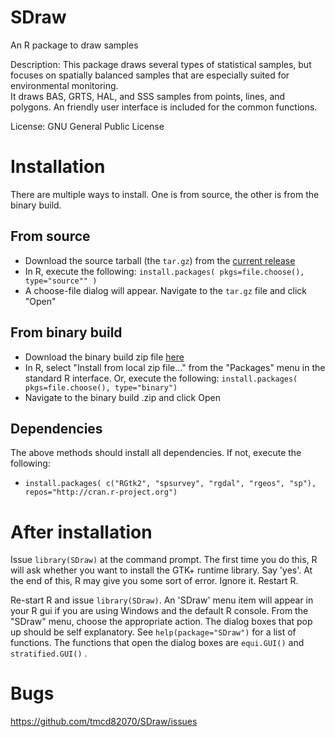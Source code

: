 # SDraw
An R package to draw samples

Description: This package draws several types of statistical samples, but focuses on 
spatially balanced samples that are  especially suited for environmental monitoring.  
It draws BAS, GRTS, HAL, and SSS samples from points, lines, and polygons.  An friendly 
user interface is included for the common functions. 

License: GNU General Public License

# Installation

There are multiple ways to install.  One is from source, the other is from the binary build. 

## From source 

* Download the source tarball (the `tar.gz`) from the [current release](https://github.com/tmcd82070/SDraw/releases)
* In R, execute the following: `install.packages( pkgs=file.choose(), type="source"" )`
* A choose-file dialog will appear.  Navigate to the `tar.gz` file and click "Open"

## From binary build

* Download the binary build zip file [here](https://www.dropbox.com/s/iv4522vsbfyk93e/SDraw_1.5.2.zip?dl=0)
* In R, select "Install from local zip file..." from the "Packages" menu in the standard R interface. Or, execute the following: `install.packages( pkgs=file.choose(), type="binary")` 
* Navigate to the binary build .zip and click Open 

## Dependencies

The above methods should install all dependencies. If not, execute the following: 
* `install.packages( c("RGtk2", "spsurvey", "rgdal", "rgeos", "sp"), repos="http://cran.r-project.org")`

# After installation
Issue `library(SDraw)` at the command prompt.  The first time you do this, R will ask whether you want to install the GTK+ runtime library.  Say 'yes'.  At the end of this, R may give you some sort of error.  Ignore it.  Restart R. 


Re-start R and issue `library(SDraw)`.  An 'SDraw' menu item will appear in your R gui if you are using Windows and the default R console.  From the "SDraw" menu, choose the appropriate action.   The dialog boxes that pop up should be self explanatory.  See `help(package="SDraw")` for a list of functions.  The functions that open the dialog boxes are `equi.GUI()` and `stratified.GUI()` .  

# Bugs

https://github.com/tmcd82070/SDraw/issues